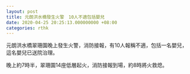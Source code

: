 ```yaml
---
layout: post
title: 元朗洪水橋發生火警　10人不適包括嬰兒
date: 2020-04-25 20:25:13.000000000 +08:00
categories: rthk
---
```


元朗洪水橋翠珊園晚上發生火警，消防接報，有10人報稱不適，包括一名嬰兒，這名嬰兒已送院治理。

晚上約7時半，翠珊園14座低層起火，消防接報到場，約8時將火救熄。
